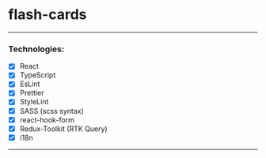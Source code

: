 # flash-cards

---
### Technologies:
- [x] React
- [x] TypeScript
- [x] EsLint
- [x] Prettier
- [x] StyleLint
- [x] SASS (scss syntax)
- [x] react-hook-form
- [x] Redux-Toolkit (RTK Query)
- [x] i18n
---